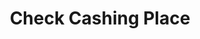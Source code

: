 ---
title: Check Cashing Place
slug: check-cashing-place
updated-on: '2024-05-30T13:44:31.749Z'
created-on: '2024-05-30T13:41:46.671Z'
published-on: '2024-05-30T13:54:32.469Z'
f_city-state-2:
- cms/city/lakeside-ca.md
- cms/city/grove-ca.md
- cms/city/oceanside-ca.md
- cms/city/vista-ca.md
- cms/city/santee-ca.md
- cms/city/lancaster-pa.md
- cms/city/waukesha-wi.md
- cms/city/el-cajon-ca.md
- cms/city/imperial-beach-ca.md
f_locations:
- cms/payday-loan/check-cashing-place-10910.md
- cms/payday-loan/check-cashing-place-10911.md
- cms/payday-loan/check-cashing-place-10912.md
- cms/payday-loan/check-cashing-place-10913.md
- cms/payday-loan/check-cashing-place-10914.md
- cms/payday-loan/check-cashing-place-10915.md
- cms/payday-loan/check-cashing-place-10916.md
- cms/payday-loan/check-cashing-place-10917.md
- cms/payday-loan/check-cashing-place-10918.md
- cms/payday-loan/check-cashing-place-10919.md
- cms/payday-loan/check-cashing-place-10920.md
f_states:
- cms/state/california.md
- cms/state/pennsylvania.md
- cms/state/wisconsin.md
layout: '[company].html'
tags: company
---